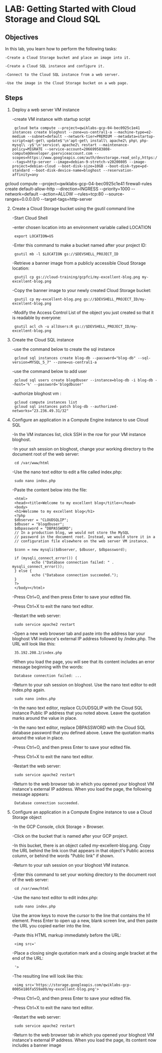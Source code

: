 # LAB: Getting Started with Cloud Storage and Cloud SQL

## Objectives 

In this lab, you learn how to perform the following tasks:

    -Create a Cloud Storage bucket and place an image into it.

    -Create a Cloud SQL instance and configure it.

    -Connect to the Cloud SQL instance from a web server.

    -Use the image in the Cloud Storage bucket on a web page.

## Steps

1. Deploy a web server VM instance

    -create VM instance with startup script

        gcloud beta compute --project=qwiklabs-gcp-04-bec0925c1e41 instances create bloghost --zone=us-central1-a --machine-type=e2-medium --subnet=default --network-tier=PREMIUM --metadata=startup-script=apt-get\ update$'\n'apt-get\ install\ apache2\ php\ php-mysql\ -y$'\n'service\ apache2\ restart --maintenance-policy=MIGRATE --service-account=206699583808-compute@developer.gserviceaccount.com --scopes=https://www.googleapis.com/auth/devstorage.read_only,https://www.googleapis.com/auth/logging.write,https://www.googleapis.com/auth/monitoring.write,https://www.googleapis.com/auth/servicecontrol,https://www.googleapis.com/auth/service.management.readonly,https://www.googleapis.com/auth/trace.append --tags=http-server --image=debian-9-stretch-v20200805 --image-project=debian-cloud --boot-disk-size=10GB --boot-disk-type=pd-standard --boot-disk-device-name=bloghost --reservation-affinity=any

gcloud compute --project=qwiklabs-gcp-04-bec0925c1e41 firewall-rules create default-allow-http --direction=INGRESS --priority=1000 --network=default --action=ALLOW --rules=tcp:80 --source-ranges=0.0.0.0/0 --target-tags=http-server



2. Create a Cloud Storage bucket using the gsutil command line

    -Start Cloud Shell

    -enter chosen location into an environment variable called LOCATION

        export LOCATION=US
    
    -Enter this command to make a bucket named after your project ID:

        gsutil mb -l $LOCATION gs://$DEVSHELL_PROJECT_ID
    
    -Retrieve a banner image from a publicly accessible Cloud Storage location:

        gsutil cp gs://cloud-training/gcpfci/my-excellent-blog.png my-excellent-blog.png

    -Copy the banner image to your newly created Cloud Storage bucket:

        gsutil cp my-excellent-blog.png gs://$DEVSHELL_PROJECT_ID/my-excellent-blog.png

    -Modify the Access Control List of the object you just created so that it is readable by everyone:

        gsutil acl ch -u allUsers:R gs://$DEVSHELL_PROJECT_ID/my-excellent-blog.png

3. Create the Cloud SQL instance

    -use the command below to create the sql instance

        gcloud sql instances create blog-db --password="blog-db" --sql-version=MYSQL_5_7" --zone=us-central1-a

    -use the command below to add user

        gcloud sql users create blogdbuser --instance=blog-db -i blog-db --host='%' --password='blogdbuser'

    -authorize bloghost vm :

        gcloud compute instances list
        gcloud sql instances patch blog-db --authorized-networks="23.236.49.31/32"

4. Configure an application in a Compute Engine instance to use Cloud SQL

    -In the VM instances list, click SSH in the row for your VM instance bloghost.

    -In your ssh session on bloghost, change your working directory to the document root of the web server:

        cd /var/www/html

    -Use the nano text editor to edit a file called index.php:

        sudo nano index.php

    -Paste the content below into the file:

        <html>
        <head><title>Welcome to my excellent blog</title></head>
        <body>
        <h1>Welcome to my excellent blog</h1>
        <?php
        $dbserver = "CLOUDSQLIP";
        $dbuser = "blogdbuser";
        $dbpassword = "DBPASSWORD";
        // In a production blog, we would not store the MySQL
        // password in the document root. Instead, we would store it in a
        // configuration file elsewhere on the web server VM instance.

        $conn = new mysqli($dbserver, $dbuser, $dbpassword);

        if (mysqli_connect_error()) {
                echo ("Database connection failed: " . mysqli_connect_error());
        } else {
                echo ("Database connection succeeded.");
        }
        ?>
        </body></html>
    
    -Press Ctrl+O, and then press Enter to save your edited file.

    -Press Ctrl+X to exit the nano text editor.

    -Restart the web server:

        sudo service apache2 restart

    -Open a new web browser tab and paste into the address bar your bloghost VM instance's external IP address followed by /index.php. The URL will look like this:

        35.192.208.2/index.php
    
    -When you load the page, you will see that its content includes an error message beginning with the words:

        Database connection failed: ...
    
    -Return to your ssh session on bloghost. Use the nano text editor to edit index.php again.

        sudo nano index.php

    -In the nano text editor, replace CLOUDSQLIP with the Cloud SQL instance Public IP address that you noted above. Leave the quotation marks around the value in place.

    -In the nano text editor, replace DBPASSWORD with the Cloud SQL database password that you defined above. Leave the quotation marks around the value in place.

    -Press Ctrl+O, and then press Enter to save your edited file.

    -Press Ctrl+X to exit the nano text editor.

    -Restart the web server:

        sudo service apache2 restart
        
    -Return to the web browser tab in which you opened your bloghost VM instance's external IP address. When you load the page, the following message appears:

        Database connection succeeded.

5. Configure an application in a Compute Engine instance to use a Cloud Storage object

    -In the GCP Console, click Storage > Browser.

    -Click on the bucket that is named after your GCP project.

    -In this bucket, there is an object called my-excellent-blog.png. Copy the URL behind the link icon that appears in that object's Public access column, or behind the words "Public link" if shown.

    -Return to your ssh session on your bloghost VM instance.

    -Enter this command to set your working directory to the document root of the web server:

        cd /var/www/html

    -Use the nano text editor to edit index.php:

        sudo nano index.php

    Use the arrow keys to move the cursor to the line that contains the h1 element. Press Enter to open up a new, blank screen line, and then paste the URL you copied earlier into the line.

    -Paste this HTML markup immediately before the URL:

        <img src='

    -Place a closing single quotation mark and a closing angle bracket at the end of the URL:

        '>

    -The resulting line will look like this:

        <img src='https://storage.googleapis.com/qwiklabs-gcp-0005e186fa559a09/my-excellent-blog.png'>

    -Press Ctrl+O, and then press Enter to save your edited file.

    -Press Ctrl+X to exit the nano text editor.

    -Restart the web server:

        sudo service apache2 restart

    -Return to the web browser tab in which you opened your bloghost VM instance's external IP address. When you load the page, its content now includes a banner image


    

                        